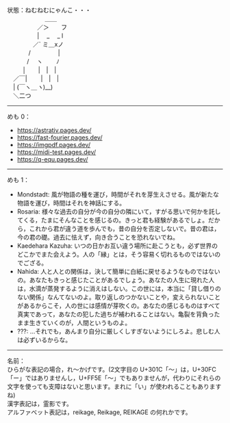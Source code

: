 状態：ねむねむにゃんこ・・・  
　　　　　　 ＿＿  
　　　　　／＞　　フ  
　　　　　|  　_　 _ l  
　 　　　／` ミ＿xノ  
　　 　 /　　　 　 |  
　　　 /　 ヽ　　 ﾉ  
　 　 │　　|　|　|  
　／￣|　　 |　|　|  
　| (￣ヽ＿_ヽ_)__)  
　＼二つ

---

めも 0：

- https://astrativ.pages.dev/
- https://fast-fourier.pages.dev/
- https://imgpdf.pages.dev/
- https://midi-test.pages.dev/
- https://q-equ.pages.dev/

---

めも 1：

- Mondstadt: 風が物語の種を運び，時間がそれを芽生えさせる。風が新たな物語を運び，時間はそれを神話にする。
- Rosaria: 様々な過去の自分が今の自分の隣にいて，すがる思いで何かを託してくる，たまにそんなことを感じるの。きっと君も経験があるでしょ。だから，これから君が違う道を歩んでも，昔の自分を否定しないで。昔の君は，今の君の礎。過去に怯えず，向き合うことを恐れないでね。
- Kaedehara Kazuha: いつの日かお互い違う場所に赴こうとも，必ず世界のどこかでまた会えよう。人の「縁」とは，そう容易く切れるものではないのでござる。
- Nahida: 人と人との関係は，決して簡単に白紙に戻せるようなものではないの。あなたもきっと感じたことがあるでしょう。あなたの人生に現れた人は，水滴が蒸発するように消えはしない。この世には，本当に「貸し借りのない関係」なんてないのよ。取り返しのつかないことや，変えられないことがあるからこそ，人の世には感情が芽吹くの。あなたの感じるものはすべて真実であって，あなたの犯した過ちが補われることはない。亀裂を背負ったまま生きていくのが，人間というものよ。
- ???: …それでも，あんまり自分に厳しくしすぎないようにしろよ。悲しむ人は必ずいるからな。

---

名前：  
ひらがな表記の場合，れ〜かげです。(2文字目の U+301C「〜」は，U+30FC「ー」ではありませんし，U+FF5E「～」でもありませんが，代わりにそれらの文字を使っても支障はないと思います。まれに「い」が使われることもありますね)  
漢字表記は，霊影です。  
アルファベット表記は，reikage, Reikage, REIKAGE の何れかです。  
